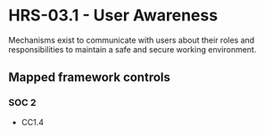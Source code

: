 # HRS-03.1 - User Awareness
Mechanisms exist to communicate with users about their roles and responsibilities to maintain a safe and secure working environment.
## Mapped framework controls
### SOC 2
- CC1.4